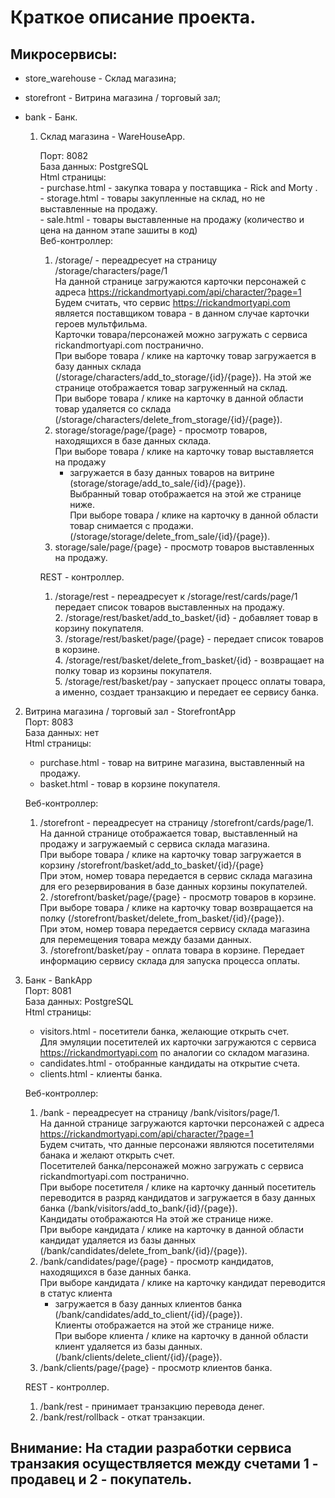 # Краткое описание проекта.  

## Микросервисы:
- store_warehouse - Склад магазина;  
- storefront - Витрина магазина / торговый зал;  
- bank - Банк.  

  1. Склад магазина - WareHouseApp.  
  
      Порт: 8082  
      База данных: PostgreSQL  
      Html страницы:  
          - purchase.html - закупка товара у поставщика - Rick and Morty .  
          - storage.html - товары закупленные на склад, но не выставленные на продажу.  
          - sale.html - товары выставленные на продажу (количество и цена на данном этапе зашиты в код)  
      Веб-контроллер:  
     1. /storage/ - переадресует на страницу /storage/characters/page/1  
      На данной странице загружаются карточки персонажей с адреса https://rickandmortyapi.com/api/character/?page=1  
      Будем считать, что сервис https://rickandmortyapi.com является поставщиком товара -
        в данном случае карточки героев мультфильма.  
      Карточки товара/персонажей можно загружать с сервиса rickandmortyapi.com постранично.  
      При выборе товара / клике на карточку товар загружается в базу данных склада (/storage/characters/add_to_storage/{id}/{page}). 
      На этой же странице отображается товар загруженный на склад.  
        При выборе товара / клике на карточку в данной области товар удаляется со склада
        (/storage/characters/delete_from_storage/{id}/{page}).  
     2. storage/storage/page/{page} - просмотр товаров, находящихся в базе данных склада.  
        При выборе товара / клике на карточку товар выставляется на продажу  
        - загружается в базу данных товаров на витрине (storage/storage/add_to_sale/{id}/{page}).   
           Выбранный товар отображается на этой же странице ниже.  
            При выборе товара / клике на карточку в данной области товар снимается с продажи.
          (/storage/storage/delete_from_sale/{id}/{page}).  
     3. storage/sale/page/{page} - просмотр товаров выставленных на продажу.  
       
     REST - контроллер.  
     1. /storage/rest - переадресует к /storage/rest/cards/page/1  
         передает список товаров выставленных на продажу.  
        2. /storage/rest/basket/add_to_basket/{id} - добавляет товар в корзину покупателя.  
        3. /storage/rest/basket/page/{page} - передает список товаров в корзине.  
        4. /storage/rest/basket/delete_from_basket/{id} - возвращает на полку товар из корзины покупателя.  
        5. /storage/rest/basket/pay - запускает процесс оплаты товара, 
        а именно, создает транзакцию и передает ее сервису банка.
        
2. Витрина магазина / торговый зал - StorefrontApp  
   Порт: 8083  
   База данных: нет  
   Html страницы:  
    - purchase.html - товар на витрине магазина, выставленный на продажу.  
    - basket.html - товар в корзине покупателя.  
    
    Веб-контроллер:  
    1. /storefront - переадресует на страницу /storefront/cards/page/1.  
       На данной странице отображается товар, выставленный на продажу и загружаемый с сервиса склада магазина.  
       При выборе товара / клике на карточку товар загружается в корзину /storefront/basket/add_to_basket/{id}/{page}  
       При этом, номер товара передается в сервис склада магазина 
        для его резервирования в базе данных корзины покупателей.  
       2. /storefront/basket/page/{page} - просмотр товаров в корзине.  
          При выборе товара / клике на карточку товар возвращается на полку (/storefront/basket/delete_from_basket/{id}/{page}).  
       При этом, номер товара передается сервису склада магазина для перемещения товара между базами данных.  
       3. /storefront/basket/pay - оплата товара в корзине. Передает информацию сервису склада для запуска процесса оплаты.  
       
3. Банк - BankApp  
   Порт: 8081  
   База данных: PostgreSQL  
   Html страницы:  
   - visitors.html - посетители банка, желающие открыть счет.  
    Для эмуляции посетителей их карточки загружаются с сервиса https://rickandmortyapi.com по аналогии со складом магазина.  
   - candidates.html - отобранные кандидаты на открытие счета.  
   - clients.html - клиенты банка.  

   Веб-контроллер:  
    1. /bank - переадресует на страницу /bank/visitors/page/1.  
       На данной странице загружаются карточки персонажей с адреса https://rickandmortyapi.com/api/character/?page=1   
       Будем считать, что данные персонажи являются посетителями банака и желают открыть счет.  
       Посетителей банка/персонажей можно загружать с сервиса rickandmortyapi.com постранично.  
       При выборе посетителя / клике на карточку данный посетитель переводится в разряд кандидатов
        и загружается в базу данных банка (/bank/visitors/add_to_bank/{id}/{page}).  
       Кандидаты отображаются На этой же странице ниже.  
       При выборе кандидата / клике на карточку в данной области кандидат удаляется из базы данных
       (/bank/candidates/delete_from_bank/{id}/{page}).  
    2. /bank/candidates/page/{page} - просмотр кандидатов, находящихся в базе данных банка.  
       При выборе кандидата / клике на карточку кандидат переводится в статус клиента  
        - загружается в базу данных клиентов банка (/bank/candidates/add_to_client/{id}/{page}).  
          Клиенты отображается на этой же странице ниже.  
          При выборе клиента / клике на карточку в данной области клиент удаляется из базы данных. 
          (/bank/clients/delete_client/{id}/{page}).
    3. /bank/clients/page/{page} - просмотр клиентов банка.  

   REST - контроллер.  
    1. /bank/rest - принимает транзакцию перевода денег.  
   2. /bank/rest/rollback - откат транзакции.  

## Внимание: На стадии разработки сервиса транзакия осуществляется между счетами 1 - продавец и 2 - покупатель.    
